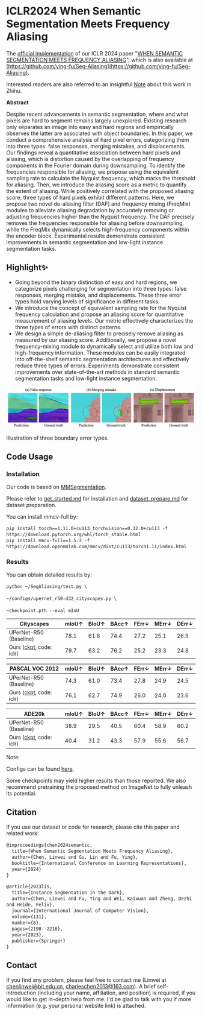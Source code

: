 # ICLR2024 When Semantic Segmentation Meets Frequency Aliasing

The [official implementation](https://github.com/Linwei-Chen/Seg-Aliasing) of our ICLR 2024 paper "[WHEN SEMANTIC SEGMENTATION MEETS FREQUENCY ALIASING](https://openreview.net/forum?id=SYBdkHcXXK)", which is also available at [https://github.com/ying-fu/Seg-Aliasing](https://github.com/ying-fu/Seg-Aliasing).

Interested readers are also referred to an insightful [Note](https://zhuanlan.zhihu.com/p/678596052) about this work in Zhihu. 

**Abstract**

Despite recent advancements in semantic segmentation, where and what pixels are hard to segment remains largely unexplored. Existing research only separates an image into easy and hard regions and empirically observes the latter are associated with object boundaries.  In this paper, we conduct a comprehensive analysis of hard pixel errors, categorizing them into three types: false responses, merging mistakes, and displacements.  Our findings reveal a quantitative association between hard pixels and aliasing,  which is distortion caused by the overlapping of frequency components in the Fourier domain during downsampling. To identify the frequencies responsible for aliasing, we propose using the equivalent sampling rate to calculate the Nyquist frequency, which marks the threshold for aliasing.  Then, we introduce the aliasing score as a metric to quantify the extent of aliasing. While positively correlated with the proposed aliasing score, three types of hard pixels exhibit different patterns. Here, we propose two novel de-aliasing filter (DAF) and frequency mixing (FreqMix) modules to alleviate aliasing degradation by accurately removing or adjusting frequencies higher than the Nyquist frequency. The DAF precisely removes the frequencies responsible for aliasing before downsampling,  while the FreqMix dynamically selects high-frequency components within the encoder block. Experimental results demonstrate consistent improvements in semantic segmentation and low-light instance segmentation tasks.



## Highlight✨

- Going beyond the binary distinction of easy and hard regions, we categorize pixels challenging for segmentation into three types: false responses, merging mistake, and displacements. These three error types hold varying levels of significance in different tasks.
- We introduce the concept of equivalent sampling rate for the Nyquist frequency calculation and propose an aliasing score for quantitative measurement of aliasing levels. Our metric effectively characterizes the three types of errors with distinct patterns. 
- We design a simple de-aliasing filter to precisely remove aliasing as measured by our aliasing score. Additionally, we propose a novel frequency-mixing module to dynamically select and utilize both low and high-frequency information. These modules can be easily integrated into off-the-shelf semantic segmentation architectures and effectively reduce three types of errors. Experiments demonstrate consistent improvements over state-of-the-art methods in standard semantic segmentation tasks and low-light instance segmentation.

![image-20240301235034715](README.assets/image-20240301235034715.png)

Illustration of three boundary error types.

## Code Usage

### Installation

Our code is based on [MMSegmentation](https://github.com/open-mmlab/mmsegmentation).

Please refer to [get_started.md](https://github.com/open-mmlab/mmsegmentation/blob/main/docs/en/get_started.md#installation) for installation and [dataset_prepare.md](https://github.com/open-mmlab/mmsegmentation/blob/main/docs/en/user_guides/2_dataset_prepare.md#prepare-datasets) for dataset preparation.

You can install mmcv-full by: 

```
pip install torch==1.11.0+cu113 torchvision==0.12.0+cu113 -f https://download.pytorch.org/whl/torch_stable.html
pip install mmcv-full==1.5.3 -f https://download.openmmlab.com/mmcv/dist/cu113/torch1.11/index.html
```

### Results

You can obtain detailed results by:

```
python ~/SegAliasing/test.py \

~/configs/upernet_r50-d32_cityscapes.py \

~checkpoint.pth --eval mIoU
```

| Cityscapes                                                   | mIoU↑ | BIoU↑ | BAcc↑ | FErr↓ | MErr↓ | DErr↓ |
| ------------------------------------------------------------ | ----- | ----- | ----- | ----- | ----- | ----- |
| UPerNet-R50 (Baseline)                                       | 78.1  | 61.8  | 74.4  | 27.2  | 25.1  | 26.9  |
| Ours ([ckpt](https://pan.baidu.com/s/1xCH1jSs-NSojYotsMUrtqA), code: iclr) | 79.7  | 63.2  | 76.2  | 25.2  | 23.3  | 24.8  |

| PASCAL VOC 2012                                              | mIoU↑ | BIoU↑ | BAcc↑ | FErr↓ | MErr↓ | DErr↓ |
| ------------------------------------------------------------ | ----- | ----- | ----- | ----- | ----- | ----- |
| UPerNet-R50 (Baseline)                                       | 74.3  | 61.0  | 73.4  | 27.8  | 24.9  | 24.5  |
| Ours ([ckpt](https://pan.baidu.com/s/1lNFnsazd9q1YtJFgmvTOow), code: iclr) | 76.1  | 62.7  | 74.9  | 26.0  | 24.0  | 23.6  |

| ADE20k                                                       | mIoU↑ | BIoU↑ | BAcc↑ | FErr↓ | MErr↓ | DErr↓ |
| ------------------------------------------------------------ | ----- | ----- | ----- | ----- | ----- | ----- |
| UPerNet-R50 (Baseline)                                       | 38.9  | 29.5  | 40.5  | 60.4  | 58.9  | 60.2  |
| Ours ([ckpt](https://pan.baidu.com/s/1iHm-8XB8ysrhgMHSw7zo6g), code: iclr) | 40.4  | 31.2  | 43.3  | 57.9  | 55.6  | 56.7  |

Note:

Configs can be found [here](./mmseg_custom/configs).

Some checkpoints may yield higher results than those reported. We also recommend pretraining the proposed method on ImageNet to fully unleash its potential.

## Citation

If you use our dataset or code for research, please cite this paper and related work: 

```
@inproceedings{chen2024semantic,
  title={When Semantic Segmentation Meets Frequency Aliasing},
  author={Chen, Linwei and Gu, Lin and Fu, Ying},
  booktitle={International Conference on Learning Representations},
  year={2024}
}
```

```
@article{2023lis,
  title={Instance Segmentation in the Dark},
  author={Chen, Linwei and Fu, Ying and Wei, Kaixuan and Zheng, Dezhi and Heide, Felix},
  journal={International Journal of Computer Vision},
  volume={131},
  number={8},
  pages={2198--2218},
  year={2023},
  publisher={Springer}
}
```



## Contact

If you find any problem, please feel free to contact me (Linwei at  chenlinwei@bit.edu.cn, charleschen2013@163.com). A brief self-introduction (including your name, affiliation, and position) is required, if you would like to get in-depth help from me. I'd be glad to talk with you if more information (e.g. your personal website link) is attached.